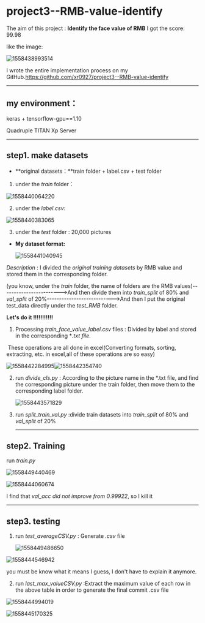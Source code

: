 # project3--RMB-value-identify

The aim of this project : **Identify the face value of RMB**    I got the score: 99.98

like the image:

![1558438993514](img/1558438993514.png)

I wrote the entire implementation process on my GitHub.https://github.com/xr0927/project3--RMB-value-identify

------

## my environment：

keras + tensorflow-gpu==1.10

Quadruple TITAN Xp Server

------

## step1. make datasets

- **original datasets：**train folder + label.csv + test folder

1. under the *train* folder：

![1558440064220](img/1558440064220.png)

2. under the *label.csv*:

![1558440383065](img/1558440383065.png)

3. under the *test* folder : 20,000 pictures

- **My dataset format:**

  ![1558441040945](img/1558441040945.png)

*Description* : I divided the *original training datasets* by RMB value and stored them in the corresponding folder.

(you know, under the *train* folder, the name of folders are the RMB values)------------------------>And then divide them into *train_split* of 80% and *val_split* of 20%--------------------------->And then I put the original test_data directly under the *test_RMB* folder.

**Let's do it !!!!!!!!!!!**

1. Processing *train_face_value_label.csv* files : Divided by label and stored in the corresponding  **.txt file*.

​       These operations are all done in excel(Converting formats, sorting, extracting, etc. in excel,all of these operations     are so easy)

![1558442284995](img/1558442284995.png)![1558442354740](img/1558442354740.png)

2. run *divide_cls.py* : According to the picture name in the *.txt file, and find the corresponding picture under the train folder, then move them to the corresponding label folder.

   ![1558443571829](img/1558443571829.png)

3. run *split_train_val.py* :divide train datasets into *train_split* of 80% and *val_split* of 20%

   ------

## step2. Training

run *train.py*

![1558449440469](img/1558449440469.png)

![1558444060674](img/1558444060674.png)

I find that *val_acc did not improve from 0.99922*, so I kill it

------

## step3. testing

1. run *test_averageCSV.py* : Generate *.csv* file

   ![1558449486650](img/1558449486650.png)

![1558444546942](img/1558444546942.png)

you must be know what it means I guess, I don't have to explain it anymore.

2. run *last_max_valueCSV.py* :Extract the maximum value of each row in the above table in order to generate the final commit .csv file

![1558444994019](img/1558444994019.png)

![1558445170325](img/1558445170325.png)

